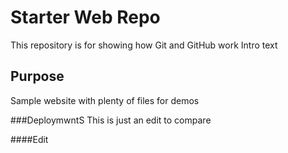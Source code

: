 # Starter Web Repo

This repository is for showing how Git and GitHub work
Intro text

## Purpose

Sample website with plenty of files for demos

###DeploymwntS
This is just an edit to compare

####Edit